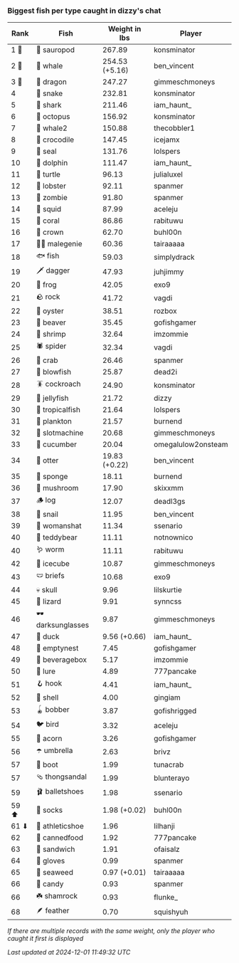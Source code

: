 ### Biggest fish per type caught in dizzy's chat
| Rank | Fish | Weight in lbs | Player |
|------|--------|-----------|---------|
| 1 🥇  | 🦕 sauropod | 267.89 | konsminator |
| 2 🥈  | 🐳 whale | 254.53 (+5.16) | ben_vincent |
| 3 🥉  | 🐉 dragon | 247.27 | gimmeschmoneys |
| 4  | 🐍 snake | 232.81 | konsminator |
| 5  | 🦈 shark | 211.46 | iam_haunt_ |
| 6  | 🐙 octopus | 156.92 | konsminator |
| 7  | 🐋 whale2 | 150.88 | thecobbler1 |
| 8  | 🐊 crocodile | 147.45 | icejamx |
| 9  | 🦭 seal | 131.76 | lolspers |
| 10  | 🐬 dolphin | 111.47 | iam_haunt_ |
| 11  | 🐢 turtle | 96.13 | julialuxel |
| 12  | 🦞 lobster | 92.11 | spanmer |
| 13  | 🧟 zombie | 91.80 | spanmer |
| 14  | 🦑 squid | 87.99 | aceleju |
| 15  | 🪸 coral | 86.86 | rabituwu |
| 16  | 👑 crown | 62.70 | buhl00n |
| 17  | 🧞‍♂ malegenie | 60.36 | tairaaaaa |
| 18  | 🐟 fish | 59.03 | simplydrack |
| 19  | 🗡️ dagger | 47.93 | juhjimmy |
| 20  | 🐸 frog | 42.05 | exo9 |
| 21  | 🪨 rock | 41.72 | vagdi |
| 22  | 🦪 oyster | 38.51 | rozbox |
| 23  | 🦫 beaver | 35.45 | gofishgamer |
| 24  | 🦐 shrimp | 32.64 | imzommie |
| 25  | 🕷️ spider | 32.34 | vagdi |
| 26  | 🦀 crab | 26.46 | spanmer |
| 27  | 🐡 blowfish | 25.87 | dead2i |
| 28  | 🪳 cockroach | 24.90 | konsminator |
| 29  | 🪼 jellyfish | 21.72 | dizzy |
| 30  | 🐠 tropicalfish | 21.64 | lolspers |
| 31  | 🦠 plankton | 21.57 | burnend |
| 32  | 🎰 slotmachine | 20.68 | gimmeschmoneys |
| 33  | 🥒 cucumber | 20.04 | omegalulow2onsteam |
| 34  | 🦦 otter | 19.83 (+0.22) | ben_vincent |
| 35  | 🧽 sponge | 18.11 | burnend |
| 36  | 🍄 mushroom | 17.90 | skixxmm |
| 37  | 🪵 log | 12.07 | deadl3gs |
| 38  | 🐌 snail | 11.95 | ben_vincent |
| 39  | 👒 womanshat | 11.34 | ssenario |
| 40  | 🧸 teddybear | 11.11 | notnownico |
| 40  | 🪱 worm | 11.11 | rabituwu |
| 42  | 🧊 icecube | 10.87 | gimmeschmoneys |
| 43  | 🩲 briefs | 10.68 | exo9 |
| 44  | 💀 skull | 9.96 | lilskurtie |
| 45  | 🦎 lizard | 9.91 | synncss |
| 46  | 🕶️ darksunglasses | 9.87 | gimmeschmoneys |
| 47  | 🦆 duck | 9.56 (+0.66) | iam_haunt_ |
| 48  | 🪹 emptynest | 7.45 | gofishgamer |
| 49  | 🧃 beveragebox | 5.17 | imzommie |
| 50  | 🎏 lure | 4.89 | 777pancake |
| 51  | 🪝 hook | 4.41 | iam_haunt_ |
| 52  | 🐚 shell | 4.00 | gingiam |
| 53  | 🪀 bobber | 3.87 | gofishrigged |
| 54  | 🐦 bird | 3.32 | aceleju |
| 55  | 🌰 acorn | 3.26 | gofishgamer |
| 56  | ☂️ umbrella | 2.63 | brivz |
| 57  | 👢 boot | 1.99 | tunacrab |
| 57  | 🩴 thongsandal | 1.99 | blunterayo |
| 59  | 🩰 balletshoes | 1.98 | ssenario |
| 59 ⬆ | 🧦 socks | 1.98 (+0.02) | buhl00n |
| 61 ⬇ | 👟 athleticshoe | 1.96 | lilhanji |
| 62  | 🥫 cannedfood | 1.92 | 777pancake |
| 63  | 🥪 sandwich | 1.91 | ofaisalz |
| 64  | 🧤 gloves | 0.99 | spanmer |
| 65  | 🌿 seaweed | 0.97 (+0.01) | tairaaaaa |
| 66  | 🍬 candy | 0.93 | spanmer |
| 66  | ☘️ shamrock | 0.93 | flunke_ |
| 68  | 🪶 feather | 0.70 | squishyuh |

_If there are multiple records with the same weight, only the player who caught it first is displayed_

_Last updated at 2024-12-01 11:49:32 UTC_
